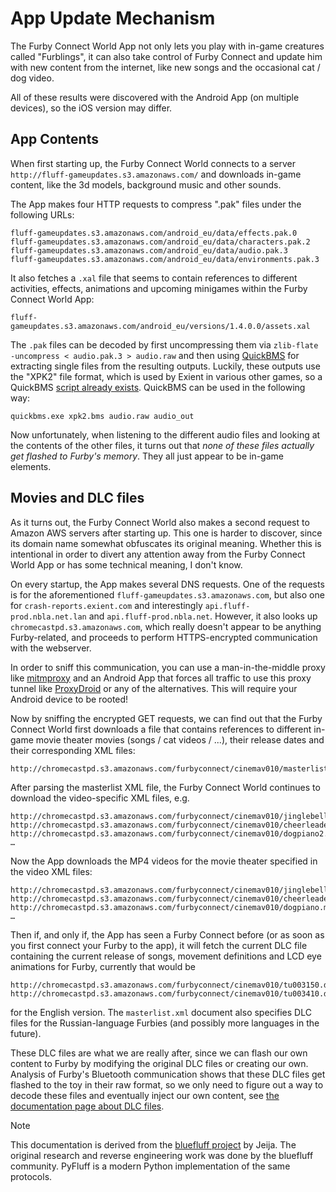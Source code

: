 # App Update Mechanism

The Furby Connect World App not only lets you play with in-game creatures called "Furblings", it can also take control of Furby Connect and update him with new content from the internet, like new songs and the occasional cat / dog video.

All of these results were discovered with the Android App (on multiple devices), so the iOS version may differ.

## App Contents
When first starting up, the Furby Connect World connects to a server `http://fluff-gameupdates.s3.amazonaws.com/` and downloads in-game content, like the 3d models, background music and other sounds.

The App makes four HTTP requests to compress ".pak" files under the following URLs:
```
fluff-gameupdates.s3.amazonaws.com/android_eu/data/effects.pak.0
fluff-gameupdates.s3.amazonaws.com/android_eu/data/characters.pak.2
fluff-gameupdates.s3.amazonaws.com/android_eu/data/audio.pak.3
fluff-gameupdates.s3.amazonaws.com/android_eu/data/environments.pak.3
```

It also fetches a `.xal` file that seems to contain references to different activities, effects, animations and upcoming minigames within the Furby Connect World App:
```
fluff-gameupdates.s3.amazonaws.com/android_eu/versions/1.4.0.0/assets.xal
```

The `.pak` files can be decoded by first uncompressing them via `zlib-flate -uncompress < audio.pak.3 > audio.raw` and then using [QuickBMS](http://aluigi.altervista.org/quickbms.htm) for extracting single files from the resulting outputs. Luckily, these outputs use the "XPK2" file format, which is used by Exient in various other games, so a QuickBMS [script already exists](http://aluigi.altervista.org/bms/xpk2.bms). QuickBMS can be used in the following way:
```
﻿quickbms.exe xpk2.bms audio.raw audio_out
```

Now unfortunately, when listening to the different audio files and looking at the contents of the other files, it turns out that *none of these files actually get flashed to Furby's memory*. They all just appear to be in-game elements.

## Movies and DLC files
As it turns out, the Furby Connect World also makes a second request to Amazon AWS servers after starting up. This one is harder to discover, since its domain name somewhat obfuscates its original meaning. Whether this is intentional in order to divert any attention away from the Furby Connect World App or has some technical meaning, I don't know.

On every startup, the App makes several DNS requests. One of the requests is for the aforementioned `fluff-gameupdates.s3.amazonaws.com`, but also one for `crash-reports.exient.com` and interestingly `api.fluff-prod.nbla.net.lan` and `api.fluff-prod.nbla.net`. However, it also looks up `chromecastpd.s3.amazonaws.com`, which really doesn't appear to be anything Furby-related, and proceeds to perform HTTPS-encrypted communication with the webserver.

In order to sniff this communication, you can use a man-in-the-middle proxy like [mitmproxy](https://mitmproxy.org/) and an Android App that forces all traffic to use this proxy tunnel like [ProxyDroid](https://play.google.com/store/apps/details?id=org.proxydroid) or any of the alternatives. This will require your Android device to be rooted!

Now by sniffing the encrypted GET requests, we can find out that the Furby Connect World first downloads a file that contains references to different in-game movie theater movies (songs / cat videos / ...), their release dates and their corresponding XML files:
```
http://chromecastpd.s3.amazonaws.com/furbyconnect/cinemav010/masterlist.xml
```

After parsing the masterlist XML file, the Furby Connect World continues to download the video-specific XML files, e.g.
```
http://chromecastpd.s3.amazonaws.com/furbyconnect/cinemav010/jinglebellrock.xml
http://chromecastpd.s3.amazonaws.com/furbyconnect/cinemav010/cheerleader.xml
http://chromecastpd.s3.amazonaws.com/furbyconnect/cinemav010/dogpiano2.xml
…
```

Now the App downloads the MP4 videos for the movie theater specified in the video XML files:
```
http://chromecastpd.s3.amazonaws.com/furbyconnect/cinemav010/jinglebellrock.mp4
http://chromecastpd.s3.amazonaws.com/furbyconnect/cinemav010/cheerleader.mp4
http://chromecastpd.s3.amazonaws.com/furbyconnect/cinemav010/dogpiano.mp4
…
```

Then if, and only if, the App has seen a Furby Connect before (or as soon as you first connect your Furby to the app), it will fetch the current DLC file containing the current release of songs, movement definitions and LCD eye animations for Furby, currently that would be
```
http://chromecastpd.s3.amazonaws.com/furbyconnect/cinemav010/tu003150.dlc
http://chromecastpd.s3.amazonaws.com/furbyconnect/cinemav010/tu003410.dlc
```
for the English version. The `masterlist.xml` document also specifies DLC files for the Russian-language Furbies (and possibly more languages in the future).

These DLC files are what we are really after, since we can flash our own content to Furby by modifying the original DLC files or creating our own. Analysis of Furby's Bluetooth communication shows that these DLC files get flashed to the toy in their raw format, so we only need to figure out a way to decode these files and eventually inject our own content, see [the documentation page about DLC files](dlcformat.md).


> [!NOTE]
> This documentation is derived from the [bluefluff project](https://github.com/Jeija/bluefluff) by Jeija. The original research and reverse engineering work was done by the bluefluff community. PyFluff is a modern Python implementation of the same protocols.